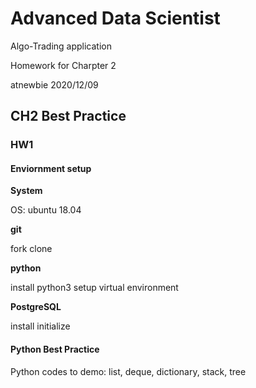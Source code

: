 # Advanced Data Scientist
Algo-Trading application

Homework for Charpter 2

atnewbie
2020/12/09

## CH2 Best Practice


### HW1 


#### Enviornment setup

**System**

OS: ubuntu 18.04

**git**

fork
clone

**python**

install python3
setup virtual environment

**PostgreSQL**

install 
initialize 

#### Python Best Practice

Python codes to demo: list, deque, dictionary, stack, tree 


